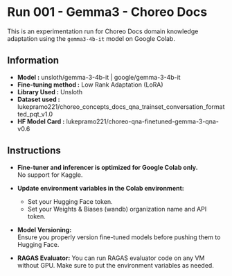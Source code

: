 # Run 001 - Gemma3 - Choreo Docs

This is an experimentation run for Choreo Docs domain knowledge adaptation using the `gemma3-4b-it` model on Google Colab.

## Information
- **Model :** unsloth/gemma-3-4b-it | google/gemma-3-4b-it
- **Fine-tuning method :** Low Rank Adaptation (LoRA)
- **Library Used :** Unsloth
- **Dataset used :** lukepramo221/choreo_concepts_docs_qna_trainset_conversation_formatted_pqt_v1.0
- **HF Model Card :** lukepramo221/choreo-qna-finetuned-gemma-3-qna-v0.6

## Instructions

- **Fine-tuner and inferencer is optimized for Google Colab only.**  
    No support for Kaggle.

- **Update environment variables in the Colab environment:**
    - Set your Hugging Face token.
    - Set your Weights & Biases (wandb) organization name and API token.

- **Model Versioning:**  
    Ensure you properly version fine-tuned models before pushing them to Hugging Face.
    
- **RAGAS Evaluator:**
    You can run RAGAS evaluator code on any VM without GPU. Make sure to put the environment variables as needed.
